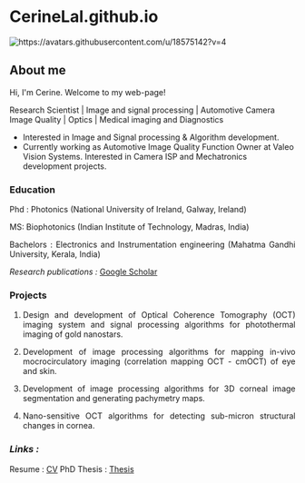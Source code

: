 # CerineLal.github.io
<picture>
 <source media="(prefers-color-scheme: dark)" srcset="https://avatars.githubusercontent.com/u/18575142?v=4">
 <source media="(prefers-color-scheme: light)" srcset="https://avatars.githubusercontent.com/u/18575142?v=4">
 <img alt="https://avatars.githubusercontent.com/u/18575142?v=4" src="https://avatars.githubusercontent.com/u/18575142?v=4">
</picture>

## About me
Hi, I'm Cerine. Welcome to my web-page!

Research Scientist | Image and signal processing | Automotive Camera Image Quality | Optics | Medical imaging and Diagnostics

- Interested in Image and Signal processing & Algorithm development.
- Currently working as Automotive Image Quality Function Owner at Valeo Vision Systems. Interested in Camera ISP and 
  Mechatronics  development projects.
  
### Education
 <p align="justify"> Phd : Photonics (National University of Ireland, Galway, Ireland) </p>
 
 <p align="justify"> MS: Biophotonics (Indian Institute of Technology, Madras, India) </p>
 
 <p align="justify"> Bachelors : Electronics and Instrumentation engineering (Mahatma Gandhi University, Kerala, India) </p>
 
_Research publications :_ [Google Scholar](https://scholar.google.com/citations?user=4PBLiDIAAAAJ&hl=en)

### Projects
1. <p align="justify"> Design and development of Optical Coherence Tomography (OCT) imaging system and signal processing algorithms for photothermal imaging of gold nanostars. </p>
   
2. <p align="justify"> Development of image processing algorithms for mapping in-vivo mocrocirculatory imaging (correlation mapping OCT - 
   cmOCT) of eye and skin. </p>
   
3. <p align="justify"> Development of image processing algorithms for 3D corneal image segmentation and generating pachymetry maps.</p>
   
4. <p align="justify"> Nano-sensitive OCT algorithms for detecting sub-micron structural changes in cornea. </p>
### _Links :_
Resume : [CV](https://github.com/enirec/CerineLal.github.io/blob/main/CerineLal_CV.docx.pdf)
PhD Thesis : [Thesis](https://github.com/enirec/CerineLal.github.io/blob/main/Cerine%20Lal_PhD_Thesis.pdf)




